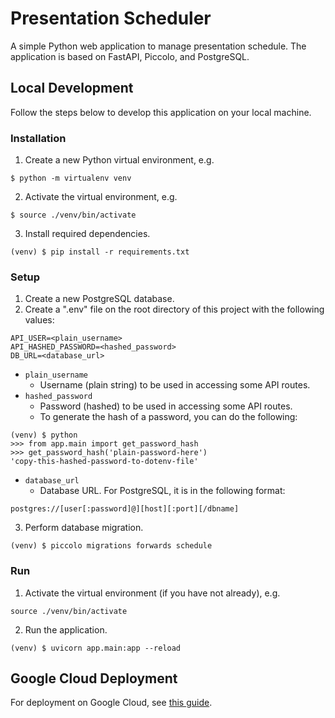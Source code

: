 # Presentation Scheduler

A simple Python web application to manage presentation schedule.
The application is based on FastAPI, Piccolo, and PostgreSQL.

## Local Development

Follow the steps below to develop this application on your local machine.

### Installation

1. Create a new Python virtual environment, e.g.
```
$ python -m virtualenv venv
```
2. Activate the virtual environment, e.g.
```
$ source ./venv/bin/activate
```
3. Install required dependencies.
```
(venv) $ pip install -r requirements.txt
```

### Setup

1. Create a new PostgreSQL database.
2. Create a ".env" file on the root directory of this project with the following values:
```
API_USER=<plain_username>
API_HASHED_PASSWORD=<hashed_password>
DB_URL=<database_url>
```
- `plain_username`
  - Username (plain string) to be used in accessing some API routes.
- `hashed_password`
  - Password (hashed) to be used in accessing some API routes.
  - To generate the hash of a password, you can do the following:
```
(venv) $ python
>>> from app.main import get_password_hash
>>> get_password_hash('plain-password-here')
'copy-this-hashed-password-to-dotenv-file'
```
- `database_url`
  - Database URL. For PostgreSQL, it is in the following format:
```
postgres://[user[:password]@][host][:port][/dbname]
```
3. Perform database migration.
```
(venv) $ piccolo migrations forwards schedule
```

### Run

1. Activate the virtual environment (if you have not already), e.g.
```
source ./venv/bin/activate
```
2. Run the application.
```
(venv) $ uvicorn app.main:app --reload
```

## Google Cloud Deployment

For deployment on Google Cloud, see [this guide](docs/GCLOUD_DEPLOY.md).
